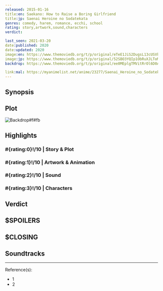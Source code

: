 ```yaml
---
released: 2015-01-16
title:en: Saekano: How to Raise a Boring Girlfriend
title:jp: Saenai Heroine no Sodatekata
genres: comedy, harem, romance, ecchi, school
rating: story,artwork,sound,characters
verdict:

last_seen: 2021-03-20
date:published: 2020
date:updated: 2020
image:en: https://www.themoviedb.org/t/p/original/eTeE1JiS2DugsL13cUSVkROXBP9.jpg
image:jp: https://www.themoviedb.org/t/p/original/52SBO3YQIp1ObRuXJLToMC1Yh8d.jpg
backdrop: https://www.themoviedb.org/t/p/original/ee0MEplgTMVitRrOl6D0AAu3ywl.jpg

link:mal: https://myanimelist.net/anime/23277/Saenai_Heroine_no_Sodatekata
---
```



## Synopsis

## Plot

![Backdrop#f#fb](link "Source: TMDB")

## Highlights

### #{rating:0}!/10 | Story & Plot

### #{rating:1}!/10 | Artwork & Animation

### #{rating:2}!/10 | Sound

### #{rating:3}!/10 | Characters

## Verdict

## $SPOILERS

## $CLOSING

## Soundtracks

***
Reference(s):

- 1
- 2
